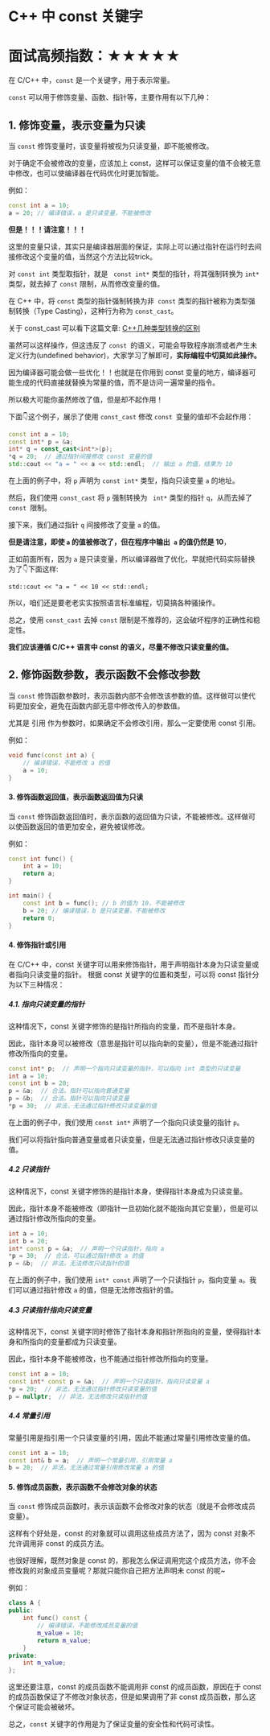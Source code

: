 # C++ 中 const 关键字

# **面试高频指数：★★★★★**

在 C/C++ 中，`const` 是一个关键字，用于表示常量。

`const` 可以用于修饰变量、函数、指针等，主要作用有以下几种：

##  1. 修饰变量，表示变量为只读

当 `const` 修饰变量时，该变量将被视为只读变量，即不能被修改。

对于确定不会被修改的变量，应该加上 const，这样可以保证变量的值不会被无意中修改，也可以使编译器在代码优化时更加智能。

例如：

```cpp
const int a = 10;
a = 20; // 编译错误，a 是只读变量，不能被修改
```

**但是！！！请注意！！！**

这里的变量只读，其实只是编译器层面的保证，实际上可以通过指针在运行时去间接修改这个变量的值，当然这个方法比较trick。

对 ```const int``` 类型取指针，就是 ``` const int*``` 类型的指针，将其强制转换为 ```int*``` 类型，就去掉了 ```const``` 限制，从而修改变量的值。

在 C++ 中，将 ```const``` 类型的指针强制转换为非``` const``` 类型的指针被称为类型强制转换（Type Casting），这种行为称为 ```const_cast```。

关于 const_cast 可以看下这篇文章: [C++几种类型转换的区别](https://csguide.cn/cpp/basics/type_conversions.html)

虽然可以这样操作，但这违反了 ```const ```的语义，可能会导致程序崩溃或者产生未定义行为(undefined behavior)，大家学习了解即可，**实际编程中切莫如此操作。**

因为编译器可能会做一些优化！！也就是在你用到 const 变量的地方，编译器可能生成的代码直接就替换为常量的值，而不是访问一遍常量的指令。

所以极大可能你虽然修改了值，但是却不起作用！

下面👇这个例子，展示了使用 ```const_cast``` 修改 ```const ```变量的值却不会起作用：

```cpp
const int a = 10;
const int* p = &a;
int* q = const_cast<int*>(p);
*q = 20;  // 通过指针间接修改 const 变量的值
std::cout << "a = " << a << std::endl;  // 输出 a 的值，结果为 10
```

在上面的例子中，将 ```p``` 声明为 ```const int*``` 类型，指向只读变量 ```a``` 的地址。

然后，我们使用 ```const_cast``` 将 ```p``` 强制转换为 ``` int*``` 类型的指针 ```q```，从而去掉了 ```const ```限制。

接下来，我们通过指针 ```q``` 间接修改了变量 ```a``` 的值。

**但是请注意，即使 ```a``` 的值被修改了，但在程序中输出``` a``` 的值仍然是 10**，

正如前面所有，因为 ```a``` 是只读变量，所以编译器做了优化，早就把代码实际替换为了👇下面这样:

```std::cout << "a = " << 10 << std::endl; ```

所以，咱们还是要老老实实按照语言标准编程，切莫搞各种骚操作。

总之，使用 ```const_cast``` 去掉 ```const``` 限制是不推荐的，这会破坏程序的正确性和稳定性。

**我们应该遵循 C/C++ 语言中 const 的语义，尽量不修改只读变量的值。**

## 2. 修饰函数参数，表示函数不会修改参数

当 `const` 修饰函数参数时，表示函数内部不会修改该参数的值。这样做可以使代码更加安全，避免在函数内部无意中修改传入的参数值。

尤其是 引用 作为参数时，如果确定不会修改引用，那么一定要使用 const 引用。

例如：

```cpp
void func(const int a) {
    // 编译错误，不能修改 a 的值
    a = 10;
}
```

#### 3. 修饰函数返回值，表示函数返回值为只读

当 `const` 修饰函数返回值时，表示函数的返回值为只读，不能被修改。这样做可以使函数返回的值更加安全，避免被误修改。

例如：

```cpp
const int func() {
    int a = 10;
    return a;
}

int main() {
    const int b = func(); // b 的值为 10，不能被修改
    b = 20; // 编译错误，b 是只读变量，不能被修改
    return 0;
}

```

#### 4. 修饰指针或引用

在 C/C++ 中，const 关键字可以用来修饰指针，用于声明指针本身为只读变量或者指向只读变量的指针。
根据 const 关键字的位置和类型，可以将 const 指针分为以下三种情况：

#####  4.1. 指向只读变量的指针

这种情况下，const 关键字修饰的是指针所指向的变量，而不是指针本身。

因此，指针本身可以被修改（意思是指针可以指向新的变量），但是不能通过指针修改所指向的变量。

```cpp
const int* p;  // 声明一个指向只读变量的指针，可以指向 int 类型的只读变量
int a = 10;
const int b = 20;
p = &a;  // 合法，指针可以指向普通变量
p = &b;  // 合法，指针可以指向只读变量
*p = 30;  // 非法，无法通过指针修改只读变量的值
```

在上面的例子中，我们使用 `const int*` 声明了一个指向只读变量的指针 `p`。

我们可以将指针指向普通变量或者只读变量，但是无法通过指针修改只读变量的值。

##### 4.2 只读指针

这种情况下，const 关键字修饰的是指针本身，使得指针本身成为只读变量。

因此，指针本身不能被修改（即指针一旦初始化就不能指向其它变量），但是可以通过指针修改所指向的变量。

```cpp
int a = 10;
int b = 20;
int* const p = &a;  // 声明一个只读指针，指向 a
*p = 30;  // 合法，可以通过指针修改 a 的值
p = &b;  // 非法，无法修改只读指针的值
```

在上面的例子中，我们使用 `int* const` 声明了一个只读指针 `p`，指向变量 `a`。我们可以通过指针修改 `a` 的值，但是无法修改指针的值。

##### 4.3  只读指针指向只读变量

这种情况下，const 关键字同时修饰了指针本身和指针所指向的变量，使得指针本身和所指向的变量都成为只读变量。

因此，指针本身不能被修改，也不能通过指针修改所指向的变量。

```cpp
const int a = 10;
const int* const p = &a;  // 声明一个只读指针，指向只读变量 a
*p = 20;  // 非法，无法通过指针修改只读变量的值
p = nullptr;  // 非法，无法修改只读指针的值
```

##### 4.4 常量引用

常量引用是指引用一个只读变量的引用，因此不能通过常量引用修改变量的值。

```cpp
const int a = 10;
const int& b = a;  // 声明一个常量引用，引用常量 a
b = 20;  // 非法，无法通过常量引用修改常量 a 的值
```

####  5.  修饰成员函数，表示函数不会修改对象的状态

当 `const` 修饰成员函数时，表示该函数不会修改对象的状态（就是不会修改成员变量）。

这样有个好处是，const 的对象就可以调用这些成员方法了，因为 const 对象不允许调用非 const 的成员方法。

也很好理解，既然对象是 const 的，那我怎么保证调用完这个成员方法，你不会修改我的对象成员变量呢？那就只能你自己把方法声明未 const 的呢~

例如：

```cpp
class A {
public:
    int func() const {
        // 编译错误，不能修改成员变量的值
        m_value = 10;
        return m_value;
    }
private:
    int m_value;
};

```

这里还要注意，const 的成员函数不能调用非 const 的成员函数，原因在于 const 的成员函数保证了不修改对象状态，但是如果调用了非 const 成员函数，那么这个保证可能会被破坏。

总之，`const` 关键字的作用是为了保证变量的安全性和代码可读性。